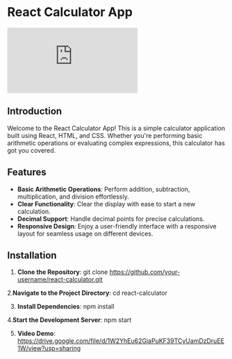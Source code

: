 
# React Calculator App

![React Calculator App](https://pngtree.com/freepng/hand-drawn-black-calculator-illustration_4552458.html)

## Introduction

Welcome to the React Calculator App! This is a simple calculator application built using React, HTML, and CSS. Whether you're performing basic arithmetic operations or evaluating complex expressions, this calculator has got you covered.

## Features

- **Basic Arithmetic Operations**: Perform addition, subtraction, multiplication, and division effortlessly.
- **Clear Functionality**: Clear the display with ease to start a new calculation.
- **Decimal Support**: Handle decimal points for precise calculations.
- **Responsive Design**: Enjoy a user-friendly interface with a responsive layout for seamless usage on different devices.

## Installation

1. **Clone the Repository**: 
   git clone https://github.com/your-username/react-calculator.git

2.**Navigate to the Project Directory**:
    cd react-calculator
    
3. **Install Dependencies**:
    npm install

4.**Start the Development Server**:
    npm start

5. **Video Demo**:
   https://drive.google.com/file/d/1W2YhEu62GiaPuKF39TCyUamDzDruEE1W/view?usp=sharing
